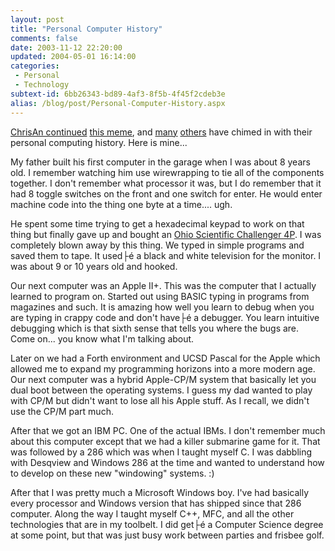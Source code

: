 ```yaml
---
layout: post
title: "Personal Computer History"
comments: false
date: 2003-11-12 22:20:00
updated: 2004-05-01 16:14:00
categories:
 - Personal
 - Technology
subtext-id: 6bb26343-bd89-4af3-8f5b-4f45f2cdeb3e
alias: /blog/post/Personal-Computer-History.aspx
---
```



[ChrisAn continued](http://www.simplegeek.com/PermaLink.aspx/b5c749c7-6eb2-4e7f-814d-8b4ba853beeb) [this meme](http://diveintomark.org/archives/2003/11/11/iie), and [many](http://dotnetjunkies.com/weblog/d0m1/) [others](http://dotnetguy.techieswithcats.com/archives/003955.shtml) have chimed in with their personal computing history. Here is mine...

My father built his first computer in the garage when I was about 8 years old. I remember watching him use wirewrapping to tie all of the components together. I don't remember what processor it was, but I do remember that it had 8 toggle switches on the front and one switch for enter. He would enter machine code into the thing one byte at a time.... ugh.

He spent some time trying to get a hexadecimal keypad to work on that thing but finally gave up and bought an [Ohio Scientific Challenger 4P](http://www.old-computers.com/museum/computer.asp?st=1&c=572). I was completely blown away by this thing. We typed in simple programs and saved them to tape. It used├é a black and white television for the monitor. I was about 9 or 10 years old and hooked.

Our next computer was an Apple II+. This was the computer that I actually learned to program on. Started out using BASIC typing in programs from magazines and such. It is amazing how well you learn to debug when you are typing in crappy code and don't have├é a debugger. You learn intuitive debugging which is that sixth sense that tells you where the bugs are. Come on... you know what I'm talking about.

Later on we had a Forth environment and UCSD Pascal for the Apple which allowed me to expand my programming horizons into a more modern age. Our next computer was a hybrid Apple-CP/M system that basically let you dual boot between the operating systems. I guess my dad wanted to play with CP/M but didn't want to lose all his Apple stuff. As I recall, we didn't use the CP/M part much.

After that we got an IBM PC. One of the actual IBMs. I don't remember much about this computer except that we had a killer submarine game for it. That was followed by a 286 which was when I taught myself C. I was dabbling with Desqview and Windows 286 at the time and wanted to understand how to develop on these new "windowing" systems. :)

After that I was pretty much a Microsoft Windows boy. I've had basically every processor and Windows version that has shipped since that 286 computer. Along the way I taught myself C++, MFC, and all the other technologies that are in my toolbelt. I did get├é a Computer Science degree at some point, but that was just busy work between parties and frisbee golf.

